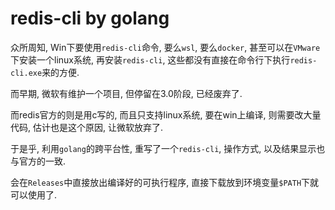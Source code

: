 # redis-cli by golang

众所周知, Win下要使用`redis-cli`命令, 要么`wsl`, 要么`docker`, 甚至可以在`VMware`下安装一个linux系统, 再安装`redis-cli`, 这些都没有直接在命令行下执行`redis-cli.exe`来的方便.

而早期, 微软有维护一个项目, 但停留在3.0阶段, 已经废弃了.

而redis官方的则是用c写的, 而且只支持linux系统, 要在win上编译, 则需要改大量代码, 估计也是这个原因, 让微软放弃了.

于是乎, 利用`golang`的跨平台性, 重写了一个`redis-cli`, 操作方式, 以及结果显示也与官方的一致.

会在`Releases`中直接放出编译好的可执行程序, 直接下载放到环境变量`$PATH`下就可以使用了.

